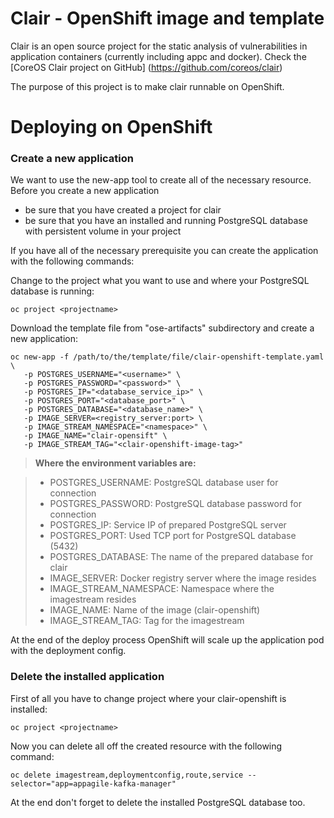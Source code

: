 Clair - OpenShift image and template
=============

Clair is an open source project for the static analysis of vulnerabilities in application containers (currently including appc and docker).
Check the [CoreOS Clair project on GitHub] (https://github.com/coreos/clair)


The purpose of this project is to make clair runnable on OpenShift.

Deploying on OpenShift
==================================================

### Create a new application

We want to use the new-app tool to create all of the necessary resource. Before you create a new application

- be sure that you have created a project for clair
- be sure that you have an installed and running PostgreSQL database with persistent volume in your project 

If you have all of the necessary prerequisite you can create the application with the following commands:

Change to the project what you want to use and where your PostgreSQL database is running:

`oc project <projectname>`

Download the template file from "ose-artifacts" subdirectory and create a new application:

```
oc new-app -f /path/to/the/template/file/clair-openshift-template.yaml \
   -p POSTGRES_USERNAME="<username>" \
   -p POSTGRES_PASSWORD="<password>" \
   -p POSTGRES_IP="<database_service_ip>" \
   -p POSTGRES_PORT="<database_port>" \
   -p POSTGRES_DATABASE="<database_name>" \
   -p IMAGE_SERVER=<registry_server:port> \
   -p IMAGE_STREAM_NAMESPACE="<namespace>" \
   -p IMAGE_NAME="clair-opensift" \
   -p IMAGE_STREAM_TAG="<clair-openshift-image-tag>"
```

> **Where the environment variables are:**

> - POSTGRES_USERNAME: PostgreSQL database user for connection
> - POSTGRES_PASSWORD: PostgreSQL database password for connection
> - POSTGRES_IP: Service IP of prepared PostgreSQL server
> - POSTGRES_PORT: Used TCP port for PostgreSQL database (5432)
> - POSTGRES_DATABASE: The name of the prepared database for clair
> - IMAGE_SERVER: Docker registry server where the image resides
> - IMAGE_STREAM_NAMESPACE: Namespace where the imagestream resides
> - IMAGE_NAME: Name of the image (clair-openshift)
> - IMAGE_STREAM_TAG: Tag for the imagestream

At the end of the deploy process OpenShift will scale up the application pod with the deployment config.


### Delete the installed application

First of all you have to change project where your clair-openshift is installed:

`oc project <projectname>`

Now you can delete all off the created resource with the following command:

`oc delete imagestream,deploymentconfig,route,service --selector="app=appagile-kafka-manager"`

At the end don't forget to delete the installed PostgreSQL database too.
